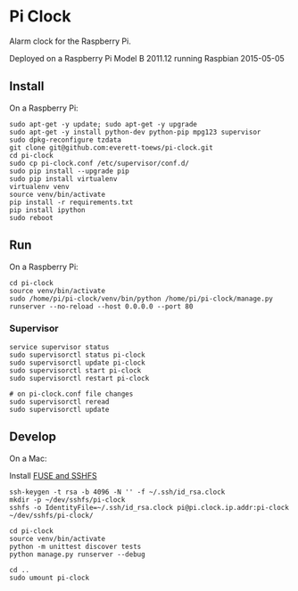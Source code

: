 # Pi Clock

Alarm clock for the Raspberry Pi.

Deployed on a Raspberry Pi Model B 2011.12 running Raspbian 2015-05-05

## Install

On a Raspberry Pi:

```
sudo apt-get -y update; sudo apt-get -y upgrade
sudo apt-get -y install python-dev python-pip mpg123 supervisor
sudo dpkg-reconfigure tzdata
git clone git@github.com:everett-toews/pi-clock.git
cd pi-clock
sudo cp pi-clock.conf /etc/supervisor/conf.d/
sudo pip install --upgrade pip
sudo pip install virtualenv
virtualenv venv
source venv/bin/activate
pip install -r requirements.txt
pip install ipython
sudo reboot
```

## Run

On a Raspberry Pi:

```
cd pi-clock
source venv/bin/activate
sudo /home/pi/pi-clock/venv/bin/python /home/pi/pi-clock/manage.py runserver --no-reload --host 0.0.0.0 --port 80
```

### Supervisor

```
service supervisor status
sudo supervisorctl status pi-clock
sudo supervisorctl update pi-clock
sudo supervisorctl start pi-clock
sudo supervisorctl restart pi-clock

# on pi-clock.conf file changes
sudo supervisorctl reread
sudo supervisorctl update
```

## Develop

On a Mac:

Install [FUSE and SSHFS](https://osxfuse.github.io/)

```
ssh-keygen -t rsa -b 4096 -N '' -f ~/.ssh/id_rsa.clock
mkdir -p ~/dev/sshfs/pi-clock
sshfs -o IdentityFile=~/.ssh/id_rsa.clock pi@pi.clock.ip.addr:pi-clock ~/dev/sshfs/pi-clock/

cd pi-clock
source venv/bin/activate
python -m unittest discover tests
python manage.py runserver --debug

cd ..
sudo umount pi-clock
```


